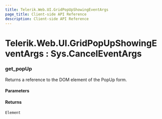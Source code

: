 ```yaml
---
title: Telerik.Web.UI.GridPopUpShowingEventArgs
page_title: Client-side API Reference
description: Client-side API Reference
---
```


# Telerik.Web.UI.GridPopUpShowingEventArgs : Sys.CancelEventArgs 

###  get_popUp

Returns a reference to the DOM element of the PopUp form.

#### Parameters

#### Returns

`Element` 


